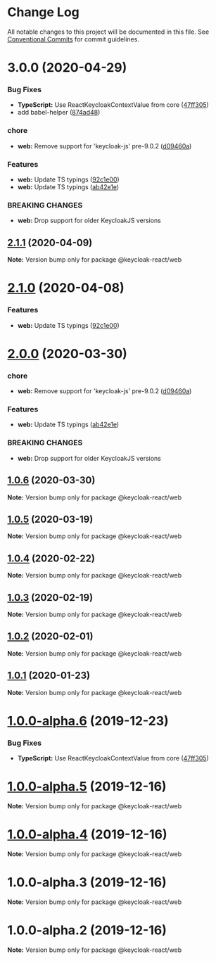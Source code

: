 # Change Log

All notable changes to this project will be documented in this file.
See [Conventional Commits](https://conventionalcommits.org) for commit guidelines.

# 3.0.0 (2020-04-29)


### Bug Fixes

* **TypeScript:** Use ReactKeycloakContextValue from core ([47ff305](https://github.com/jeff-tian/keycloak-react/commit/47ff30503412a57e90fce33644d3c822320908e7))
* add babel-helper ([874ad48](https://github.com/jeff-tian/keycloak-react/commit/874ad48518169cc8b0a21a155e133c2fa96220ed))


### chore

* **web:** Remove support for 'keycloak-js' pre-9.0.2 ([d09460a](https://github.com/jeff-tian/keycloak-react/commit/d09460a62ba7bb4a104eb5ac1df558466cc4b3c0))


### Features

* **web:** Update TS typings ([92c1e00](https://github.com/jeff-tian/keycloak-react/commit/92c1e00d3737c3a361a2660b7576212a435921df))
* **web:** Update TS typings ([ab42e1e](https://github.com/jeff-tian/keycloak-react/commit/ab42e1e948bb89f17ae2cf5caf1626a56d0485e5))


### BREAKING CHANGES

* **web:** Drop support for older KeycloakJS versions





## [2.1.1](https://github.com/jeff-tian/keycloak-react/compare/@keycloak-react/web@2.1.0...@keycloak-react/web@2.1.1) (2020-04-09)

**Note:** Version bump only for package @keycloak-react/web





# [2.1.0](https://github.com/jeff-tian/keycloak-react/compare/@keycloak-react/web@2.0.0...@keycloak-react/web@2.1.0) (2020-04-08)


### Features

* **web:** Update TS typings ([92c1e00](https://github.com/jeff-tian/keycloak-react/commit/92c1e00d3737c3a361a2660b7576212a435921df))





# [2.0.0](https://github.com/jeff-tian/keycloak-react/compare/@keycloak-react/web@1.0.6...@keycloak-react/web@2.0.0) (2020-03-30)


### chore

* **web:** Remove support for 'keycloak-js' pre-9.0.2 ([d09460a](https://github.com/jeff-tian/keycloak-react/commit/d09460a62ba7bb4a104eb5ac1df558466cc4b3c0))


### Features

* **web:** Update TS typings ([ab42e1e](https://github.com/jeff-tian/keycloak-react/commit/ab42e1e948bb89f17ae2cf5caf1626a56d0485e5))


### BREAKING CHANGES

* **web:** Drop support for older KeycloakJS versions





## [1.0.6](https://github.com/jeff-tian/keycloak-react/compare/@keycloak-react/web@1.0.5...@keycloak-react/web@1.0.6) (2020-03-30)

**Note:** Version bump only for package @keycloak-react/web





## [1.0.5](https://github.com/jeff-tian/keycloak-react/compare/@keycloak-react/web@1.0.4...@keycloak-react/web@1.0.5) (2020-03-19)

**Note:** Version bump only for package @keycloak-react/web





## [1.0.4](https://github.com/jeff-tian/keycloak-react/compare/@keycloak-react/web@1.0.3...@keycloak-react/web@1.0.4) (2020-02-22)

**Note:** Version bump only for package @keycloak-react/web





## [1.0.3](https://github.com/jeff-tian/keycloak-react/compare/@keycloak-react/web@1.0.2...@keycloak-react/web@1.0.3) (2020-02-19)

**Note:** Version bump only for package @keycloak-react/web





## [1.0.2](https://github.com/jeff-tian/keycloak-react/compare/@keycloak-react/web@1.0.1...@keycloak-react/web@1.0.2) (2020-02-01)

**Note:** Version bump only for package @keycloak-react/web





## [1.0.1](https://github.com/jeff-tian/keycloak-react/compare/@keycloak-react/web@1.0.0...@keycloak-react/web@1.0.1) (2020-01-23)

**Note:** Version bump only for package @keycloak-react/web





# [1.0.0-alpha.6](https://github.com/jeff-tian/keycloak-react/compare/@keycloak-react/web@1.0.0-alpha.5...@keycloak-react/web@1.0.0-alpha.6) (2019-12-23)


### Bug Fixes

* **TypeScript:** Use ReactKeycloakContextValue from core ([47ff305](https://github.com/jeff-tian/keycloak-react/commit/47ff30503412a57e90fce33644d3c822320908e7))





# [1.0.0-alpha.5](https://github.com/jeff-tian/keycloak-react/compare/@keycloak-react/web@1.0.0-alpha.4...@keycloak-react/web@1.0.0-alpha.5) (2019-12-16)

**Note:** Version bump only for package @keycloak-react/web





# [1.0.0-alpha.4](https://github.com/jeff-tian/keycloak-react/compare/@keycloak-react/web@1.0.0-alpha.3...@keycloak-react/web@1.0.0-alpha.4) (2019-12-16)

**Note:** Version bump only for package @keycloak-react/web





# 1.0.0-alpha.3 (2019-12-16)

**Note:** Version bump only for package @keycloak-react/web





# 1.0.0-alpha.2 (2019-12-16)

**Note:** Version bump only for package @keycloak-react/web
